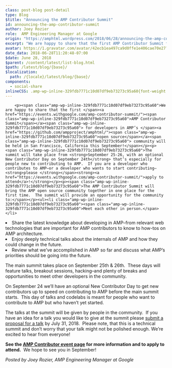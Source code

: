 ```yaml
---
class: post-blog post-detail
type: Blog
$title: "Announcing the AMP Contributor Summit"
id: announcing-the-amp-contributor-summit
author: Joey Rozier
role:  AMP Engineering Manager at Google
origin: "https://amphtml.wordpress.com/2018/06/28/announcing-the-amp-contributor-summit/amp/"
excerpt: "We are happy to share that the first AMP Contributor Summit for developers in AMP&#8217;s open source community will be held in San Francisco, California this September! The summit will take place from September 25-26, with an optional New Contributor Day on September 24th that&#8217;s especially for people new to contributing to AMP.  If you [&#8230;]"
avatar: https://1.gravatar.com/avatar/42ecb1ea497ca9d0ffe1e406cae70e27?s=96&d=identicon&r=G
date_data: 2018-06-28T11:20:48-07:00
$date: June 28, 2018
$parent: /content/latest/list-blog.html
$path: /latest/blog/{base}/
$localization:
  path: /{locale}/latest/blog/{base}/
components:
  - social-share
inlineCSS: .amp-wp-inline-329fdb7771c10d07df9eb73273c95a60{font-weight:400;}
---
```


<div class="amp-wp-article-content">

		<p><span class="amp-wp-inline-329fdb7771c10d07df9eb73273c95a60">We are happy to share that the first </span><a href="https://events.withgoogle.com/amp-contributor-summit/"><span class="amp-wp-inline-329fdb7771c10d07df9eb73273c95a60">AMP Contributor Summit</span></a><span class="amp-wp-inline-329fdb7771c10d07df9eb73273c95a60"> for developers in AMP’s </span><a href="https://github.com/ampproject/amphtml/"><span class="amp-wp-inline-329fdb7771c10d07df9eb73273c95a60">open source</span></a><span class="amp-wp-inline-329fdb7771c10d07df9eb73273c95a60"> community will be held in San Francisco, California this September!</span></p><p><span class="amp-wp-inline-329fdb7771c10d07df9eb73273c95a60">The summit will take place from <strong>September 25-26, with an optional New Contributor Day on September 24th</strong> that’s especially for people new to contributing to AMP.  If you are a developer who contributes to AMP–or a developer who wants to start contributing–<strong>please </strong></span><strong><a href="https://events.withgoogle.com/amp-contributor-summit/">apply to attend</a>!</strong></p><p><span class="amp-wp-inline-329fdb7771c10d07df9eb73273c95a60">The AMP Contributor Summit will bring the AMP open source community together in one place for the first time.  The summit will provide an opportunity for the community to:</span></p><ul><li class="amp-wp-inline-329fdb7771c10d07df9eb73273c95a60"><span class="amp-wp-inline-329fdb7771c10d07df9eb73273c95a60">Meet each other in person.</span></li>
<li class="amp-wp-inline-329fdb7771c10d07df9eb73273c95a60"><span class="amp-wp-inline-329fdb7771c10d07df9eb73273c95a60">Share the latest knowledge about developing in AMP–from relevant web technologies that are important for AMP contributors to know to how-tos on AMP architecture.</span></li>
<li class="amp-wp-inline-329fdb7771c10d07df9eb73273c95a60"><span class="amp-wp-inline-329fdb7771c10d07df9eb73273c95a60">Enjoy deeply technical talks about the internals of AMP and how they could change in the future.</span></li>
<li class="amp-wp-inline-329fdb7771c10d07df9eb73273c95a60"><span class="amp-wp-inline-329fdb7771c10d07df9eb73273c95a60">Review what we’ve accomplished in AMP so far and discuss what AMP’s priorities should be going into the future.</span></li>
</ul><p><span class="amp-wp-inline-329fdb7771c10d07df9eb73273c95a60">The main summit takes place on September 25th &amp; 26th.  These days will feature talks, breakout sessions, hacking–and plenty of breaks and opportunities to meet other developers in the community.</span></p><p><span class="amp-wp-inline-329fdb7771c10d07df9eb73273c95a60">On September 24 we’ll have an optional New Contributor Day to get new contributors up to speed on contributing to AMP before the main summit starts.  This day of talks and codelabs is meant for people who want to contribute to AMP but who haven’t yet started.</span></p><p><span class="amp-wp-inline-329fdb7771c10d07df9eb73273c95a60">The talks at the summit will be given by people in the community.  If you have an idea for a talk you would like to give at the summit please </span><a href="https://goo.gl/forms/DCpv5ZWfH5drqqVh1"><span class="amp-wp-inline-329fdb7771c10d07df9eb73273c95a60">submit a proposal for a talk</span></a><span class="amp-wp-inline-329fdb7771c10d07df9eb73273c95a60"> by July 31, 2018.  Please note, that this is a technical summit and don’t worry that your talk might not be polished enough. We’re excited to hear from everyone!</span></p><p><strong>See the <a href="https://events.withgoogle.com/amp-contributor-summit/">AMP Contributor event page</a></strong><span class="amp-wp-inline-329fdb7771c10d07df9eb73273c95a60"><strong> for more information and to apply to attend.</strong>  We hope to see you in September!</span></p><p><em>Posted by Joey Rozier, AMP Engineering Manager at Google</em></p>	</div>

	

</div>

